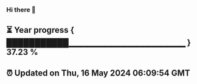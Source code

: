 ### Hi there 👋
⏳ Year progress { ███████████▁▁▁▁▁▁▁▁▁▁▁▁▁▁▁▁▁▁▁ } 37.23 %
---
⏰ Updated on Thu, 16 May 2024 06:09:54 GMT
---
